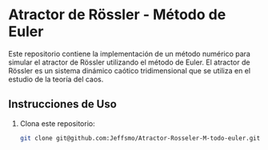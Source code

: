 # Atractor de Rössler - Método de Euler

Este repositorio contiene la implementación de un método numérico para simular el atractor de Rössler utilizando el método de Euler. El atractor de Rössler es un sistema dinámico caótico tridimensional que se utiliza en el estudio de la teoría del caos.

## Instrucciones de Uso

1. Clona este repositorio:

   ```bash
   git clone git@github.com:Jeffsmo/Atractor-Rosseler-M-todo-euler.git


